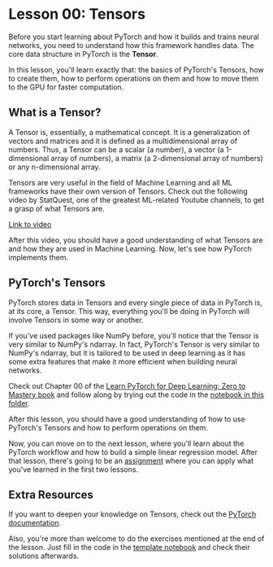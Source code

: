 # Lesson 00: Tensors

Before you start learning about PyTorch and how it builds and trains neural networks, you need to understand how this framework handles data. The core data structure in PyTorch is the **Tensor**. 

In this lesson, you'll learn exactly that: the basics of PyTorch's Tensors, how to create them, how to perform operations on them and how to move them to the GPU for faster computation.

## What is a Tensor?

A Tensor is, essentially, a mathematical concept. It is a generalization of vectors and matrices and it is defined as a multidimensional array of numbers. Thus, a Tensor can be a scalar (a number), a vector (a 1-dimensional array of numbers), a matrix (a 2-dimensional array of numbers) or any n-dimensional array.

Tensors are very useful in the field of Machine Learning and all ML frameworks have their own version of Tensors. Check out the following video by StatQuest, one of the greatest ML-related Youtube channels, to get a grasp of what Tensors are.

[Link to video](https://www.youtube.com/watch?v=L35fFDpwIM4)

After this video, you should have a good understanding of what Tensors are and how they are used in Machine Learning. Now, let's see how PyTorch implements them.

## PyTorch's Tensors

PyTorch stores data in Tensors and every single piece of data in PyTorch is, at its core, a Tensor. This way, everything you'll be doing in PyTorch will involve Tensors in some way or another.

If you've used packages like NumPy before, you'll notice that the Tensor is very similar to NumPy's ndarray. In fact, PyTorch's Tensor is very similar to NumPy's ndarray, but it is tailored to be used in deep learning as it has some extra features that make it more efficient when building neural networks.

Check out Chapter 00 of the [Learn PyTorch for Deep Learning: Zero to Mastery book](https://www.learnpytorch.io/00_pytorch_fundamentals/) and follow along by trying out the code in the [notebook in this folder](./tensors_101.ipynb).

After this lesson, you should have a good understanding of how to use PyTorch's Tensors and how to perform operations on them.

Now, you can move on to the next lesson, where you'll learn about the PyTorch workflow and how to build a simple linear regression model. After that lesson, there's going to be an <ins>assignment</ins> where you can apply what you've learned in the first two lessons.

## Extra Resources

If you want to deepen your knowledge on Tensors, check out the [PyTorch documentation](https://pytorch.org/docs/stable/tensors.html).

Also, you're more than welcome to do the exercises mentioned at the end of the lesson. Just fill in the code in the [template notebook](./00_pytorch_fundamentals_exercises.ipynb) and check their solutions afterwards.